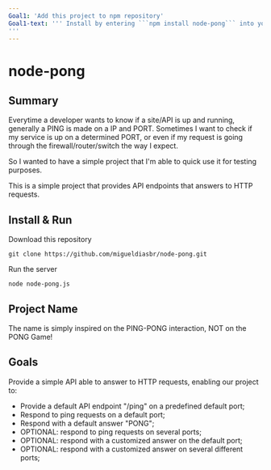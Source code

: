 ```yaml
---
Goal1: 'Add this project to npm repository'
Goal1-text: ''' Install by entering ```npm install node-pong``` into your terminal.
'''
---
```

# node-pong

## Summary

Everytime a developer wants to know if a site/API is up and running, generally a PING is made on a IP and PORT. Sometimes I want to check if my service is up on a determined PORT, or even if my request is going through the firewall/router/switch the way I expect.

So I wanted to have a simple project that I'm able to quick use it for testing purposes.

This is a simple project that provides API endpoints that answers to HTTP requests.

## Install & Run

Download this repository

```terminal
git clone https://github.com/migueldiasbr/node-pong.git
```

Run the server

```terminal
node node-pong.js
```

## Project Name

The name is simply inspired on the PING-PONG interaction, NOT on the PONG Game!

## Goals

Provide a simple API able to answer to HTTP requests, enabling our project to:

- Provide a default API endpoint "/ping" on a predefined default port;
- Respond to ping requests on a default port;
- Respond with a default answer "PONG";
- OPTIONAL: respond to ping requests on several ports;
- OPTIONAL: respond with a customized answer on the default port;
- OPTIONAL: respond with a customized answer on several different ports;